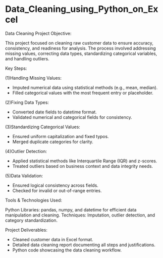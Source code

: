 # Data_Cleaning_using_Python_on_Excel
Data Cleaning Project
Objective:

This project focused on cleaning raw customer data to ensure accuracy, consistency, and readiness for analysis. The process involved addressing missing values, correcting data types, standardizing categorical variables, and handling outliers.

Key Steps:

(1)Handling Missing Values:
  - Imputed numerical data using statistical methods (e.g., mean, median).
  - Filled categorical values with the most frequent entry or placeholder.

(2)Fixing Data Types:
  - Converted date fields to datetime format.
  - Validated numerical and categorical fields for consistency.

(3)Standardizing Categorical Values:
  - Ensured uniform capitalization and fixed typos.
  - Merged duplicate categories for clarity.

(4)Outlier Detection:
  - Applied statistical methods like Interquartile Range (IQR) and z-scores.
  - Treated outliers based on business context and data integrity needs.

(5)Data Validation:
  - Ensured logical consistency across fields.
  - Checked for invalid or out-of-range entries.
    
Tools & Technologies Used:

Python Libraries: pandas, numpy, and datetime for efficient data manipulation and cleaning.
Techniques: Imputation, outlier detection, and category standardization.

Project Deliverables:
  - Cleaned customer data in Excel format.
  - Detailed data cleaning report documenting all steps and justifications.
  - Python code showcasing the data cleaning workflow.
